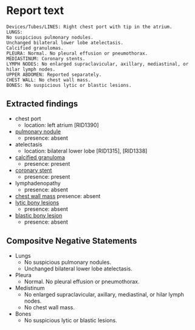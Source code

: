 # Report text

```text
Devices/Tubes/LINES: Right chest port with tip in the atrium.
LUNGS:
No suspicious pulmonary nodules.
Unchanged bilateral lower lobe atelectasis.
Calcified granulomas.
PLEURA: Normal. No pleural effusion or pneumothorax.
MEDIASTINUM: Coronary stents.
LYMPH NODES: No enlarged supraclavicular, axillary, mediastinal, or hilar lymph nodes.
UPPER ABDOMEN: Reported separately.
CHEST WALL: No chest wall mass.
BONES: No suspicious lytic or blastic lesions.
```

## Extracted findings

- chest port
  - location: left atrium \[RID1390\]
- [pulmonary nodule](../../definitions/hood/pulmonary-nodule.json)
  - presence: absent
- atelectasis
  - location: bilateral lower lobe \[RID1315\], \[RID1338\]
- [calcified granuloma](../../definitions/nuance/calcified_pulmonary_granuloma.json)
  - presence: present
- [coronary stent](../../definitions/hood/coronary-stent.json)
  - presence: present
- lymphadenopathy
  - presence: absent
- [chest wall mass](../../definitions/nuance/chest_wall_mass.json)
  presence: absent
- [lytic bony lesions](../../definitions/hood/lytic-lesion.md)
  - presence: absent
- [blastic bony lesion](../../definitions/hood/sclerotic-lesion.md)
  - presence: absent

## Compositve Negative Statements

- Lungs
  - No suspicious pulmonary nodules.
  - Unchanged bilateral lower lobe atelectasis.
- Pleura
  - Normal. No pleural effusion or pneumothorax.
- Medistinum
  - No enlarged supraclavicular, axillary, mediastinal, or hilar lymph nodes.
  - No chest wall mass.
- Bones
  - No suspicious lytic or blastic lesions.
